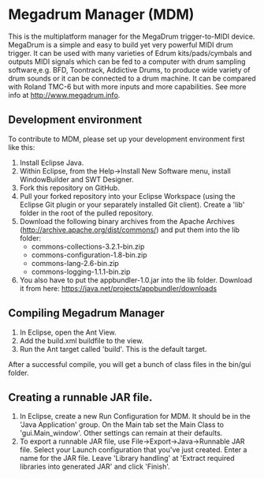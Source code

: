 # Megadrum Manager (MDM)
This is the multiplatform manager for the MegaDrum trigger-to-MIDI device. MegaDrum is a simple and easy to build yet very powerful MIDI drum trigger. It can be used with many varieties of Edrum kits/pads/cymbals and outputs MIDI signals which can be fed to a computer with drum sampling software,e.g. BFD, Toontrack, Addictive Drums, to produce wide variety of drum sounds or it can be connected to a drum machine. It can be compared with Roland TMC-6 but with more inputs and more capabilities. See more info at http://www.megadrum.info.

## Development environment
To contribute to MDM, please set up your development environment first like this:

1. Install Eclipse Java.
1. Within Eclipse, from the Help->Install New Software menu, install WindowBuilder and SWT Designer.
1. Fork this repository on GitHub.
1. Pull your forked repository into your Eclipse Workspace (using the Eclipse Git plugin or your separately installed Git client). Create a 'lib' folder in the root of the pulled repository.
1. Download the following binary archives from the Apache Archives (http://archive.apache.org/dist/commons/) and put them into the lib folder:
	* commons-collections-3.2.1-bin.zip
	* commons-configuration-1.8-bin.zip
	* commons-lang-2.6-bin.zip
	* commons-logging-1.1.1-bin.zip
1. You also have to put the appbundler-1.0.jar into the lib folder. Download it from here: https://java.net/projects/appbundler/downloads

## Compiling Megadrum Manager
1. In Eclipse, open the Ant View.
1. Add the build.xml buildfile to the view.
1. Run the Ant target called 'build'. This is the default target.

After a successful compile, you will get a bunch of class files in the bin/gui folder.


## Creating a runnable JAR file.
1. In Eclipse, create a new Run Configuration for MDM. It should be in the 'Java Application' group. On the Main tab set the Main Class to 'gui.Main_window'. Other settings can remain at their defaults.
1. To export a runnable JAR file, use File->Export->Java->Runnable JAR file. Select your Launch configuration that you've just created. Enter a name for the JAR file. Leave 'Library handling' at 'Extract required libraries into generated JAR' and click 'Finish'.